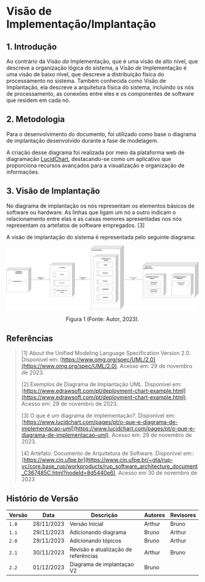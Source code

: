 # Visão de Implementação/Implantação

## 1. Introdução

Ao contrário da Visão _da_ Implementação, que é uma visão de alto nível, que descreve a organização lógica do sistema, a Visão _de_ Implementação é uma visão de baixo nível, que descreve a distribuição física do processamento no sistema. Também conhecida como Visão de Implantação, ela descreve a arquitetura física do sistema, incluindo os nós de processamento, as conexões entre eles e os componentes de software que residem em cada nó.

## 2. Metodologia

Para o desenvolvimento do documento, foi utilizado como base o diagrama de implantação desenvolvido durante a fase de modelagem.

A criação desse diagrama foi realizada por meio da plataforma web de diagramação [LucidChart](https://www.lucidchart.com/), destacando-se como um aplicativo que proporciona recursos avançados para a visualização e organização de informações.

## 3. Visão de Implantação

No diagrama de implantação os nós representam os elementos básicos de software ou hardware. As linhas que ligam um nó a outro indicam o relacionamento entre elas e as caixas menores apresentadas nos nós representam os artefatos de software empregados. [3]

A visão de implantação do sistema é representada pelo seguinte diagrama:

<center>
    <img src="das_implantacao.png"/>
    <p> Figura 1 (Fonte: Autor, 2023).</a></p> 
</center>

## Referências

> [1] About the Unified Modeling Language Specification Version 2.0. Disponível em: [https://www.omg.org/spec/UML/2.0](https://www.omg.org/spec/UML/2.0). Acesso em: 29 de novembro de 2023.
>
> [2] Exemplos de Diagrama de Implantação UML. Disponível em: [https://www.edrawsoft.com/pt/deployment-chart-example.html](https://www.edrawsoft.com/pt/deployment-chart-example.html). Acesso em: 29 de novembro de 2023.
>
> [3] O que é um diagrama de implementação?. Disponível em: [https://www.lucidchart.com/pages/pt/o-que-e-diagrama-de-implementacao-uml](https://www.lucidchart.com/pages/pt/o-que-e-diagrama-de-implementacao-uml). Acesso em: 29 de novembro de 2023.
>
> [4] Artefato: Documento de Arquitetura de Software. Disponível em:: [https://www.cin.ufpe.br](https://www.cin.ufpe.br/~gta/rup-vc/core.base_rup/workproducts/rup_software_architecture_document_C367485C.html?nodeId=8d5440e6). Acesso em 30 de novembro de 2023

## Histório de Versão

| Versão | Data        | Descrição                            | Autores | Revisores |
| ------ | ----------- | ------------------------------------ | ------- | --------- |
| `1.0`  | 28/11/2023  | Versão Inicial                       | Arthur  | Bruno     |
| `1.1`  | 29/11/2023  | Adicionando diagrama                 | Bruno   | Arthur    |
| `2.0`  | 29/11/2023  | Adicionando tópicos                  | Bruno   | Arthur    |
| `2.1`  | 30/11/2023  | Revisão e atualização de referências | Arthur  | Bruno     |
| `2.2`  | 01/12/2023  | Diagrama de implantaçao V2           | Bruno   |           |
